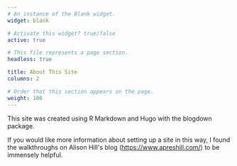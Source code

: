 ```yaml
---
# An instance of the Blank widget.
widget: blank

# Activate this widget? true/false
active: true

# This file represents a page section.
headless: true

title: About This Site
columns: 2

# Order that this section appears on the page.
weight: 100
---
```


This site was created using R Markdown and Hugo with the blogdown package.

If you would like more information about setting up a site in this way, I found the walkthroughs on Alison Hill's blog (https://www.apreshill.com/) to be immensely helpful.
